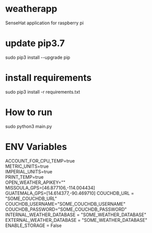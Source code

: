 # weatherapp
SenseHat application for raspberry pi

<!-- # Install Python 3.7.4
sudo chmod +x setup.sh
sudo ./setup.sh -->

# update pip3.7
sudo pip3 install --upgrade pip

# install requirements
sudo pip3 install -r requirements.txt  

# How to run
sudo python3 main.py  

# ENV Variables
ACCOUNT_FOR_CPU_TEMP=true  
METRIC_UNITS=true  
IMPERIAL_UNITS=true  
PRINT_TEMP=true  
OPEN_WEATHER_APIKEY=""  
MISSOULA_GPS=[46.877106,-114.004434]  
GUATEMALA_GPS=[14.614377,-90.469710]
COUCHDB_URL = "SOME_COUCHDB_URL"
COUCHDB_USERNAME="SOME_COUCHDB_USERNAME"  
COUCHDB_PASSWORD="SOME_COUCHDB_PASSWORD"  
INTERNAL_WEATHER_DATABASE = "SOME_WEATHER_DATABASE"   
EXTERNAL_WEATHER_DATABASE = "SOME_WEATHER_DATABASE"   
ENABLE_STORAGE = False
